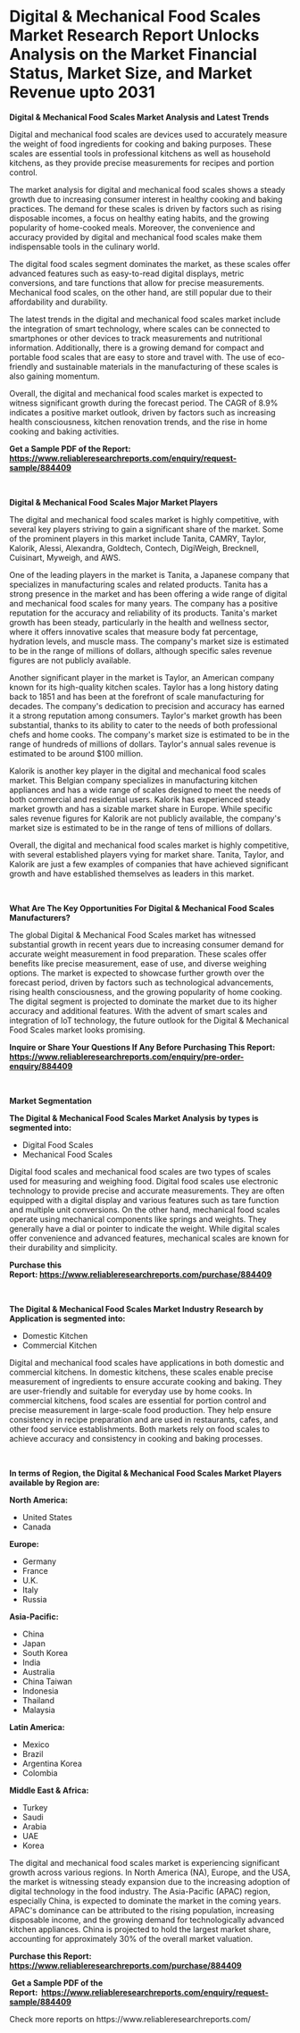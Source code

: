 <p><h1>Digital & Mechanical Food Scales Market Research Report Unlocks Analysis on the Market Financial Status, Market Size, and Market Revenue upto 2031</h1></p><p><strong>Digital & Mechanical Food Scales Market Analysis and Latest Trends</strong></p>
<p><p>Digital and mechanical food scales are devices used to accurately measure the weight of food ingredients for cooking and baking purposes. These scales are essential tools in professional kitchens as well as household kitchens, as they provide precise measurements for recipes and portion control.</p><p>The market analysis for digital and mechanical food scales shows a steady growth due to increasing consumer interest in healthy cooking and baking practices. The demand for these scales is driven by factors such as rising disposable incomes, a focus on healthy eating habits, and the growing popularity of home-cooked meals. Moreover, the convenience and accuracy provided by digital and mechanical food scales make them indispensable tools in the culinary world.</p><p>The digital food scales segment dominates the market, as these scales offer advanced features such as easy-to-read digital displays, metric conversions, and tare functions that allow for precise measurements. Mechanical food scales, on the other hand, are still popular due to their affordability and durability.</p><p>The latest trends in the digital and mechanical food scales market include the integration of smart technology, where scales can be connected to smartphones or other devices to track measurements and nutritional information. Additionally, there is a growing demand for compact and portable food scales that are easy to store and travel with. The use of eco-friendly and sustainable materials in the manufacturing of these scales is also gaining momentum.</p><p>Overall, the digital and mechanical food scales market is expected to witness significant growth during the forecast period. The CAGR of 8.9% indicates a positive market outlook, driven by factors such as increasing health consciousness, kitchen renovation trends, and the rise in home cooking and baking activities.</p></p>
<p><strong>Get a Sample PDF of the Report:&nbsp; <a href="https://www.reliableresearchreports.com/enquiry/request-sample/884409">https://www.reliableresearchreports.com/enquiry/request-sample/884409</a></strong></p>
<p>&nbsp;</p>
<p><strong>Digital & Mechanical Food Scales Major Market Players</strong></p>
<p><p>The digital and mechanical food scales market is highly competitive, with several key players striving to gain a significant share of the market. Some of the prominent players in this market include Tanita, CAMRY, Taylor, Kalorik, Alessi, Alexandra, Goldtech, Contech, DigiWeigh, Brecknell, Cuisinart, Myweigh, and AWS.</p><p>One of the leading players in the market is Tanita, a Japanese company that specializes in manufacturing scales and related products. Tanita has a strong presence in the market and has been offering a wide range of digital and mechanical food scales for many years. The company has a positive reputation for the accuracy and reliability of its products. Tanita's market growth has been steady, particularly in the health and wellness sector, where it offers innovative scales that measure body fat percentage, hydration levels, and muscle mass. The company's market size is estimated to be in the range of millions of dollars, although specific sales revenue figures are not publicly available.</p><p>Another significant player in the market is Taylor, an American company known for its high-quality kitchen scales. Taylor has a long history dating back to 1851 and has been at the forefront of scale manufacturing for decades. The company's dedication to precision and accuracy has earned it a strong reputation among consumers. Taylor's market growth has been substantial, thanks to its ability to cater to the needs of both professional chefs and home cooks. The company's market size is estimated to be in the range of hundreds of millions of dollars. Taylor's annual sales revenue is estimated to be around $100 million.</p><p>Kalorik is another key player in the digital and mechanical food scales market. This Belgian company specializes in manufacturing kitchen appliances and has a wide range of scales designed to meet the needs of both commercial and residential users. Kalorik has experienced steady market growth and has a sizable market share in Europe. While specific sales revenue figures for Kalorik are not publicly available, the company's market size is estimated to be in the range of tens of millions of dollars.</p><p>Overall, the digital and mechanical food scales market is highly competitive, with several established players vying for market share. Tanita, Taylor, and Kalorik are just a few examples of companies that have achieved significant growth and have established themselves as leaders in this market.</p></p>
<p>&nbsp;</p>
<p><strong>What Are The Key Opportunities For Digital & Mechanical Food Scales Manufacturers?</strong></p>
<p><p>The global Digital & Mechanical Food Scales market has witnessed substantial growth in recent years due to increasing consumer demand for accurate weight measurement in food preparation. These scales offer benefits like precise measurement, ease of use, and diverse weighing options. The market is expected to showcase further growth over the forecast period, driven by factors such as technological advancements, rising health consciousness, and the growing popularity of home cooking. The digital segment is projected to dominate the market due to its higher accuracy and additional features. With the advent of smart scales and integration of IoT technology, the future outlook for the Digital & Mechanical Food Scales market looks promising.</p></p>
<p><strong>Inquire or Share Your Questions If Any Before Purchasing This Report: <a href="https://www.reliableresearchreports.com/enquiry/pre-order-enquiry/884409">https://www.reliableresearchreports.com/enquiry/pre-order-enquiry/884409</a></strong></p>
<p>&nbsp;</p>
<p><strong>Market Segmentation</strong></p>
<p><strong>The Digital & Mechanical Food Scales Market Analysis by types is segmented into:</strong></p>
<p><ul><li>Digital Food Scales</li><li>Mechanical Food Scales</li></ul></p>
<p><p>Digital food scales and mechanical food scales are two types of scales used for measuring and weighing food. Digital food scales use electronic technology to provide precise and accurate measurements. They are often equipped with a digital display and various features such as tare function and multiple unit conversions. On the other hand, mechanical food scales operate using mechanical components like springs and weights. They generally have a dial or pointer to indicate the weight. While digital scales offer convenience and advanced features, mechanical scales are known for their durability and simplicity.</p></p>
<p><strong>Purchase this Report:&nbsp;<a href="https://www.reliableresearchreports.com/purchase/884409">https://www.reliableresearchreports.com/purchase/884409</a></strong></p>
<p>&nbsp;</p>
<p><strong>The Digital & Mechanical Food Scales Market Industry Research by Application is segmented into:</strong></p>
<p><ul><li>Domestic Kitchen</li><li>Commercial Kitchen</li></ul></p>
<p><p>Digital and mechanical food scales have applications in both domestic and commercial kitchens. In domestic kitchens, these scales enable precise measurement of ingredients to ensure accurate cooking and baking. They are user-friendly and suitable for everyday use by home cooks. In commercial kitchens, food scales are essential for portion control and precise measurement in large-scale food production. They help ensure consistency in recipe preparation and are used in restaurants, cafes, and other food service establishments. Both markets rely on food scales to achieve accuracy and consistency in cooking and baking processes.</p></p>
<p>&nbsp;</p>
<p><strong>In terms of Region, the Digital & Mechanical Food Scales Market Players available by Region are:</strong></p>
<p>
    <p> <strong> North America: </strong>
        <ul>
            <li>United States</li>
            <li>Canada</li>
        </ul>
        </p> 
    <p> <strong> Europe: </strong>
        <ul>
            <li>Germany</li>
            <li>France</li>
            <li>U.K.</li>
            <li>Italy</li>
            <li>Russia</li>
        </ul>
        </p> 
    <p> <strong> Asia-Pacific: </strong>
        <ul>
            <li>China</li>
            <li>Japan</li>
            <li>South Korea</li>
            <li>India</li>
            <li>Australia</li>
            <li>China Taiwan</li>
            <li>Indonesia</li>
            <li>Thailand</li>
            <li>Malaysia</li>
        </ul>
        </p> 
    <p> <strong> Latin America: </strong>
        <ul>
            <li>Mexico</li>
            <li>Brazil</li>
            <li>Argentina Korea</li>
            <li>Colombia</li>
        </ul>
        </p> 
    <p> <strong> Middle East & Africa: </strong>
        <ul>
            <li>Turkey</li>
            <li>Saudi</li>
            <li>Arabia</li>
            <li>UAE</li>
            <li>Korea</li>
        </ul>
    </p>
    </p>
<p><p>The digital and mechanical food scales market is experiencing significant growth across various regions. In North America (NA), Europe, and the USA, the market is witnessing steady expansion due to the increasing adoption of digital technology in the food industry. The Asia-Pacific (APAC) region, especially China, is expected to dominate the market in the coming years. APAC's dominance can be attributed to the rising population, increasing disposable income, and the growing demand for technologically advanced kitchen appliances. China is projected to hold the largest market share, accounting for approximately 30% of the overall market valuation.</p></p>
<p><strong>Purchase this Report: <a href="https://www.reliableresearchreports.com/purchase/884409">https://www.reliableresearchreports.com/purchase/884409</a></strong></p>
<p>&nbsp;<strong>Get a Sample PDF of the Report:&nbsp;&nbsp;<a href="https://www.reliableresearchreports.com/enquiry/request-sample/884409">https://www.reliableresearchreports.com/enquiry/request-sample/884409</a></strong></p>
<p><strong></strong></p>
<p>Check more reports on https://www.reliableresearchreports.com/</p>
